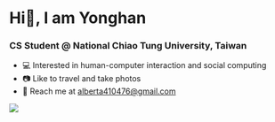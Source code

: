 <h1>Hi👋, I am Yonghan </h1>

<h3>CS Student @ National Chiao Tung University, Taiwan</h3>

- 💻 Interested in human-computer interaction and social computing
- 📷 Like to travel and take photos 
- 📩 Reach me at <alberta410476@gmail.com>
<p>
<img src="https://github-readme-stats.vercel.app/api?username=scod0401&bg_color=1f2938&text_color=FFFFFF&show_icons=true&hide-border=true&include_all_commits=true" />
</p>
